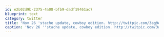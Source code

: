 ```yaml
---
id: e2b02d9b-2375-4a08-bfb9-dadf19461ac7
blueprint: text
category: twitter
title: "Nov 26 'stache update, cowboy edition. http://twitpic.com/3ag9eg  Donate now! http://tinyurl.com/2f2yd7r #movember"
caption: 'Nov 26 ''stache update, cowboy edition. http://twitpic.com/3ag9eg  Donate now! http://tinyurl.com/2f2yd7r <span class="hashtag hashtag_local">#<a href="http://tweettemp.darylchymko.ca/?tag=movember">movember</a>'
---
```

